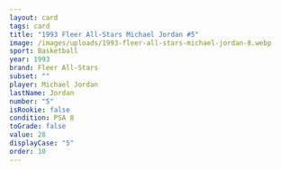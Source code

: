 ```yaml
---
layout: card
tags: card
title: "1993 Fleer All-Stars Michael Jordan #5"
image: /images/uploads/1993-fleer-all-stars-michael-jordan-8.webp
sport: Basketball
year: 1993
brand: Fleer All-Stars
subset: ""
player: Michael Jordan
lastName: Jordan
number: "5"
isRookie: false
condition: PSA 8
toGrade: false
value: 28
displayCase: "5"
order: 10
---
```

